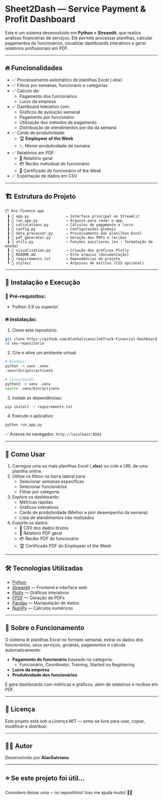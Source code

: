 
# Sheet2Dash — Service Payment & Profit Dashboard

Este é um sistema desenvolvido em **Python + Streamlit**, que realiza análises financeiras de serviços. Ele permite processar planilhas, calcular pagamentos de funcionários, visualizar dashboards interativos e gerar relatórios profissionais em PDF.

---

## 🔥 Funcionalidades

- ✅ Processamento automático de planilhas Excel (.xlsx)
- ✅ Filtros por semanas, funcionário e categorias
- ✅ Cálculo de:
  - Pagamento dos funcionários
  - Lucro da empresa
- ✅ Dashboard interativo com:
  - Gráficos de evolução semanal
  - Pagamento por funcionário
  - Utilização dos métodos de pagamento
  - Distribuição de atendimentos por dia da semana
- ✅ Cards de produtividade:
  - 🏆 **Employeer of the Week**
  - 📉 Menor produtividade da semana
- ✅ Relatórios em PDF:
  - 📑 Relatório geral
  - 💳 Recibo individual do funcionário
  - 🏅 Certificado do funcionário of the Week
- ✅ Exportação de dados em CSV

---

## 🏗️ Estrutura do Projeto

```
📦 bns-finance-app
 ┣ 📜 app.py                 → Interface principal no Streamlit
 ┣ 📜 run_app.py             → Arquivo para rodar o app
 ┣ 📜 calculations.py        → Cálculos de pagamento e lucro
 ┣ 📜 config.py              → Configurações globais
 ┣ 📜 data_processor.py      → Processamento das planilhas Excel
 ┣ 📜 pdf_generator.py       → Geração dos PDFs e recibos
 ┣ 📜 utils.py               → Funções auxiliares (ex.: formatação de moeda)
 ┣ 📜 visualization.py       → Criação dos gráficos Plotly
 ┣ 📜 README.md              → Este arquivo (documentação)
 ┣ 📜 requirements.txt       → Dependências do projeto
 ┗ 📁 styles/                → Arquivos de estilos (CSS opcional)
```

---

## 🚀 Instalação e Execução

### 🔧 Pré-requisitos:
- Python 3.9 ou superior

### 🔥 Instalação:

1. Clone este repositório:
```bash
git clone https://github.com/AlanSalviano/JobTrack-Financial-Dashboard.git
cd seu-repositorio
```

2. Crie e ative um ambiente virtual:
```bash
# Windows:
python -m venv .venv
.venv\Scripts\activate

# Linux/macOS:
python3 -m venv .venv
source .venv/bin/activate
```

3. Instale as dependências:
```bash
pip install -r requirements.txt
```

4. Execute o aplicativo:
```bash
python run_app.py
```

✅ Acesse no navegador: `http://localhost:8501`

---

## 📑 Como Usar

1. Carregue uma ou mais planilhas Excel (**.xlsx**) ou cole a URL de uma planilha online.
2. Utilize os filtros na barra lateral para:
   - Selecionar semanas específicas
   - Selecionar funcionários
   - Filtrar por categoria
3. Explore os dashboards:
   - Métricas rápidas
   - Gráficos interativos
   - Cards de produtividade (Melhor e pior desempenho da semana)
   - Lista de atendimentos não realizados
4. Exporte os dados:
   - 📁 CSV dos dados brutos
   - 📑 Relatório PDF geral
   - 💳 Recibo PDF do funcionário
   - 🏆 Certificado PDF do Employeer of the Week

---

## 🛠️ Tecnologias Utilizadas

- [Python](https://www.python.org/)
- [Streamlit](https://streamlit.io/) — Frontend e interface web
- [Plotly](https://plotly.com/python/) — Gráficos interativos
- [FPDF](https://pyfpdf.github.io/fpdf2/) — Geração de PDFs
- [Pandas](https://pandas.pydata.org/) — Manipulação de dados
- [NumPy](https://numpy.org/) — Cálculos numéricos

---

## 🧠 Sobre o Funcionamento

O sistema lê planilhas Excel no formato semanal, extrai os dados dos funcionários, seus serviços, gorjetas, pagamentos e calcula automaticamente:

- **Pagamento do funcionário** baseado na categoria:
  - Funcionário, Coordinator, Training, Started ou Registering
- **Lucro da empresa**
- **Produtividade dos funcionários**

E gera dashboards com métricas e gráficos, além de relatórios e recibos em PDF.

---

## 📜 Licença

Este projeto está sob a Licença MIT — sinta-se livre para usar, copiar, modificar e distribuir.

---

## 🙋‍♂️ Autor

Desenvolvido por **AlanSalviano**.

---

## ⭐ Se este projeto foi útil...

Considere deixar uma ⭐ no repositório! Isso me ajuda muito! 🚀😉
